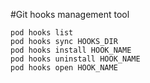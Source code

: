 #Git hooks management tool

```shell
pod hooks list
pod hooks sync HOOKS_DIR
pod hooks install HOOK_NAME
pod hooks uninstall HOOK_NAME
pod hooks open HOOK_NAME
```
